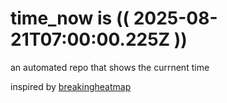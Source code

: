# time_now is (( 2025-08-21T07:00:00.225Z ))

an automated repo that shows the currnent time

inspired by [breakingheatmap](https://github.com/breakingheatmap/breakingheatmap)